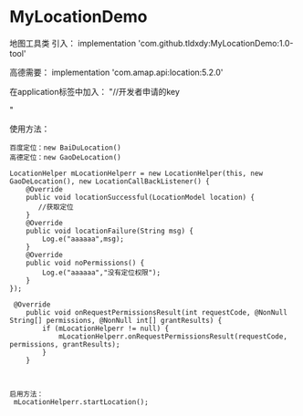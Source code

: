 # MyLocationDemo
地图工具类
引入：
implementation 'com.github.tldxdy:MyLocationDemo:1.0-tool'

高德需要：
implementation 'com.amap.api:location:5.2.0'

在application标签中加入：
"<meta-data android:name="com.amap.api.v2.apikey" android:value="key">//开发者申请的key

</meta-data>"


使用方法：

    百度定位：new BaiDuLocation()
    高德定位：new GaoDeLocation()

    LocationHelper mLocationHelperr = new LocationHelper(this, new GaoDeLocation(), new LocationCallBackListener() {
        @Override
        public void locationSuccessful(LocationModel location) {
           //获取定位
        }
        @Override
        public void locationFailure(String msg) {
            Log.e("aaaaaa",msg);
        }
        @Override
        public void noPermissions() {
            Log.e("aaaaaa","没有定位权限");
        }
    });

     @Override
        public void onRequestPermissionsResult(int requestCode, @NonNull String[] permissions, @NonNull int[] grantResults) {
            if (mLocationHelperr != null) {
                mLocationHelperr.onRequestPermissionsResult(requestCode, permissions, grantResults);
            }
        }



    启用方法：
     mLocationHelperr.startLocation();
